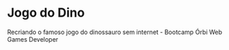 # Jogo do Dino
Recriando o famoso jogo do dinossauro sem internet - Bootcamp Órbi Web Games Developer
